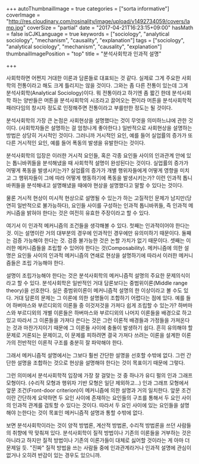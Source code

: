 +++
autoThumbnailImage = true
categories = ["sorta informative"]
coverImage = "http://res.cloudinary.com/rosinality/image/upload/v1492734059/covers/lamp.jpg"
coverSize = "partial"
date = "2017-04-21T16:23:15+09:00"
hasMath = false
isCJKLanguage = true
keywords = ["sociology", "analytical sociology", "mechanism", "causality", "explanation"]
tags = ["sociology", "analytical sociology", "mechanism", "causality", "explanation"]
thumbnailImagePosition = "top"
title = "분석사회학과 인과적 설명"

+++

사회학하면 어쩐지 거대한 이론과 담론들로 대표되는 것 같다. 실제로 그게 주요한 사회학의 전통이라고 해도 크게 틀리지는 않을 것이다. 그와는 좀 다른 전통이 있는데 그게 분석사회학(Analytical Sociology)이다. 뭐 전통이라고 하기엔 좀 짧긴 한데 분석사회학 하는 양반들은 머튼을 분석사회학의 시조라고 끌어오는 편이라 머튼을 분석사회학적 패러다임의 창시자 정도로 인정해주면 전통이라고 부를만한 정도는 될 것이다.

분석사회학의 가장 큰 논점은 사회현상을 설명했다는 것이 무엇을 의미하느냐에 관한 것이다. (사회학자들은 설명하는 걸 엄청나게 좋아한다.) 일반적으로 사회현상을 설명하는 방법은 상당히 거시적인 것이다. 그러니까 거시적인 요인, 예를 들어 실업률의 증가가 또다른 거시적인 요인, 예를 들어 폭동의 발생을 유발한다는 것이다.

분석사회학의 입장은 이러한 거시적 요인들, 혹은 각종 요인들 사이의 인과관계 안에 있는 톱니바퀴들을 분석해냈을 때 사회학적 설명이 완성된다는 것이다. 실업률의 증가가 어떻게 폭동을 발생시키는가? 실업률의 증가가 개별 행위자들에게 어떻게 영향을 미치고 그 행위자들이 그에 따라 어떻게 행동하기에 폭동을 발생시키는가? 이런 인과적 톱니바퀴들을 분석해내고 설명해냈을 때에야 현상을 설명했다고 말할 수 있다는 것이다.

물론 거시적 현상이 미시적 현상으로 설명될 수 있는가 하는 고질적인 문제가 남지만(당연히 일반적으로 불가능하다), 요인들 사이를 구성하는 인과적 톱니바퀴들, 즉 인과적 메커니즘을 밝혀야 한다는 것은 여전히 유효한 주장이라고 할 수 있다.

여기서 이 인과적 메커니즘의 조건들을 생각해볼 수 있다. 첫째는 인과적이어야 한다는 것. 이는 설명이란 거의 대부분의 경우에 인과적인 경우에만 유의미하기 때문이다. 둘째는 검증 가능해야 한다는 것. 검증 불가능한 것은 논할 가치가 없기 때문이다. 셋째는 이러한 메커니즘들을 조립할 수 있어야 한다는 것(Composability). 메커니즘에 의한 설명은 요인들 사이의 인과적 메커니즘의 연쇄로 현상을 설명하기에 따라서 이러한 메커니즘들은 조립 가능해야 한다.

설명이 조립가능해야 한다는 것은 분석사회학의 메커니즘적 설명의 주요한 문제의식이라고 할 수 있다. 분석사회학은 일반적인 거대 담론보다는 중범위이론(Middle range theory)을 선호한다. 실은 중범위이론이 메커니즘적 설명의 한 이상이라고 볼 수도 있다. 거대 담론의 문제는 그 이론에 의한 설명들이 조합하기 어렵다는 점에 있다. 예를 들어 하버마스와 부르디외의 이론들 중 이것저것을 가져다 쉽게 조립할 수 있는가? 하버마스와 부르디외의 개별 이론들은 하버마스와 부르디외의 나머지 이론들을 배경으로 하고 있고 따라서 그 이론들을 가져다 쓴다는 것은 그런 이론적 배경들과 가정들을 가져온다는 것과 마찬가지이기 때문에 그 이론들 사이에 충돌이 발생하기 쉽다. 흔히 유의해야 할 문제로 거론되는 문제이고, 이 문제를 피하려면 결국 가져다 쓰려는 이론을 설계한 이론가의 전반적인 이론적 구조를 충분히 잘 파악해야 한다.

그래서 메커니즘적 설명에서는 그보다 훨씬 간단한 설명을 선호할 수밖에 없다. 그런 간단한 설명을 조합하는 것으로 현상을 설명해야 한다는 것이 목표이기 때문에 그렇다.

그런 의미에서 분석사회학적 입장에 가장 잘 걸맞는 것 중 하나가 유디 펄의 인과 그래프 모형이다. (수리적 모형과 행위자 기반 모형은 일단 제외하고...) 인과 그래프 모형에서 앞문 조건(Front-door criterion)이 메커니즘에 의한 설명과 거의 일치한다. 앞문 조건이란 간단하게 요약하면 두 요인 사이에 존재하는 요인들의 구조를 통해서 두 요인 사이의 인과적 관계를 검토할 수 있다는 것이다. 따라서 두 요인 사이에 있는 요인들을 설명해야 는한다는 것이 목표인 메커니즘적 설명과 통할 수밖에 없다.

보면 분석사회학이라는 것이 양적 방법론, 계산적 방법론, 수리적 방법론을 쓰던 사람들의 취향에 딱 맞춰져 있다. 분석사회학이 질적 방법이나 기존의 이론들을 거부하는 것은 아니라고 하지만 질적 방법이나 기존의 이론가들이 대체로 싫어할 것이라는 게 아마 더 문제일 듯. "진짜" 질적 방법을 쓰는 사람들 중에 인과관계라거나 인과적 설명에 관심이 없거나 오히려 반감이 있는 경우도 있으니까.